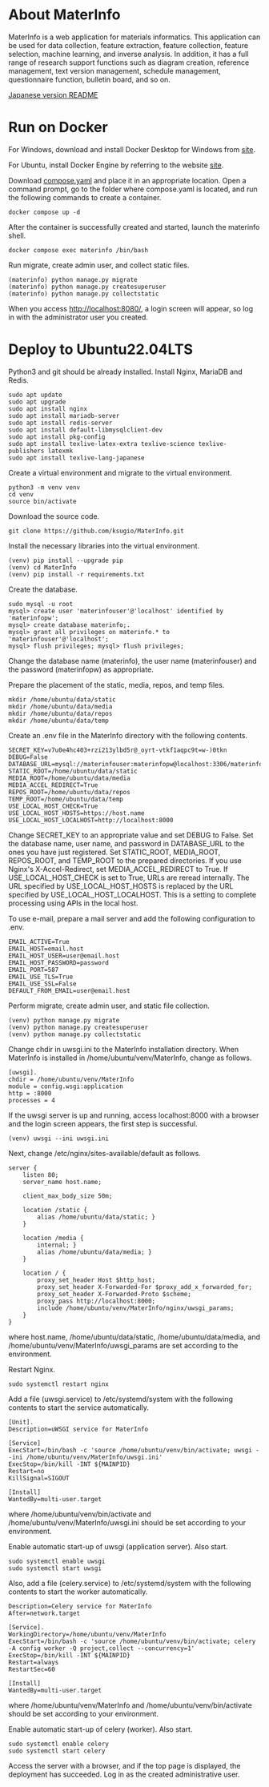 # About MaterInfo
MaterInfo is a web application for materials informatics.
This application can be used for data collection, feature extraction, feature collection, feature selection, machine learning, and inverse analysis.
In addition, it has a full range of research support functions such as diagram creation, reference management, text version management, schedule management, questionnaire function, bulletin board, and so on.

[Japanese version README](README-ja.md)

# Run on Docker

For Windows, download and install Docker Desktop for Windows from [site](https://docs.docker.com/desktop/setup/install/windows-install/).

For Ubuntu, install Docker Engine by referring to the website [site](https://docs.docker.com/engine/install/ubuntu/).

Download [compose.yaml](https://github.com/ksugio/MaterInfo/blob/main/compose.yaml)
and place it in an appropriate location.
Open a command prompt, go to the folder where compose.yaml is located, and run the following commands to create a container.
```
docker compose up -d
```
After the container is successfully created and started, launch the materinfo shell.
```
docker compose exec materinfo /bin/bash
```
Run migrate, create admin user, and collect static files.
```
(materinfo) python manage.py migrate
(materinfo) python manage.py createsuperuser
(materinfo) python manage.py collectstatic
```
When you access [http://localhost:8080/](http://localhost:8080/),
a login screen will appear, so log in with the administrator user you created.

# Deploy to Ubuntu22.04LTS

Python3 and git should be already installed.
Install Nginx, MariaDB and Redis.
```
sudo apt update
sudo apt upgrade
sudo apt install nginx
sudo apt install mariadb-server
sudo apt install redis-server
sudo apt install default-libmysqlclient-dev
sudo apt install pkg-config
sudo apt install texlive-latex-extra texlive-science texlive-publishers latexmk
sudo apt install texlive-lang-japanese
```
Create a virtual environment and migrate to the virtual environment.
```
python3 -m venv venv
cd venv
source bin/activate
```
Download the source code.
```
git clone https://github.com/ksugio/MaterInfo.git
```
Install the necessary libraries into the virtual environment.
```
(venv) pip install --upgrade pip
(venv) cd MaterInfo
(venv) pip install -r requirements.txt
``` 
Create the database.
```
sudo mysql -u root
mysql> create user 'materinfouser'@'localhost' identified by 'materinfopw';
mysql> create database materinfo;.
mysql> grant all privileges on materinfo.* to 'materinfouser'@'localhost';
mysql> flush privileges; mysql> flush privileges;
```
Change the database name (materinfo), the user name (materinfouser) and the password (materinfopw) as appropriate.

Prepare the placement of the static, media, repos, and temp files.
````
mkdir /home/ubuntu/data/static
mkdir /home/ubuntu/data/media
mkdir /home/ubuntu/data/repos
mkdir /home/ubuntu/data/temp
````
Create an .env file in the MaterInfo directory with the following contents.
```
SECRET_KEY=v7u0e4hc403+rzi213ylbd5r@_oyrt-vtkf1aqpc9t=w-)0tkn
DEBUG=False
DATABASE_URL=mysql://materinfouser:materinfopw@localhost:3306/materinfo
STATIC_ROOT=/home/ubuntu/data/static
MEDIA_ROOT=/home/ubuntu/data/media
MEDIA_ACCEL_REDIRECT=True
REPOS_ROOT=/home/ubuntu/data/repos
TEMP_ROOT=/home/ubuntu/data/temp
USE_LOCAL_HOST_CHECK=True
USE_LOCAL_HOST_HOSTS=https://host.name
USE_LOCAL_HOST_LOCALHOST=http://localhost:8000
```
Change SECRET_KEY to an appropriate value and set DEBUG to False.
Set the database name, user name, and password in DATABASE_URL to the ones you have just registered.
Set STATIC_ROOT, MEDIA_ROOT, REPOS_ROOT, and TEMP_ROOT to the prepared directories.
If you use Nginx's X-Accel-Redirect, set MEDIA_ACCEL_REDIRECT to True.
If USE_LOCAL_HOST_CHECK is set to True, URLs are reread internally.
The URL specified by USE_LOCAL_HOST_HOSTS is replaced by the URL specified by USE_LOCAL_HOST_LOCALHOST.
This is a setting to complete processing using APIs in the local host.

To use e-mail, prepare a mail server and add the following configuration to .env.
```
EMAIL_ACTIVE=True
EMAIL_HOST=email.host
EMAIL_HOST_USER=user@email.host
EMAIL_HOST_PASSWORD=password
EMAIL_PORT=587
EMAIL_USE_TLS=True
EMAIL_USE_SSL=False
DEFAULT_FROM_EMAIL=user@email.host
```
Perform migrate, create admin user, and static file collection.
```
(venv) python manage.py migrate
(venv) python manage.py createsuperuser
(venv) python manage.py collectstatic
```
Change chdir in uwsgi.ini to the MaterInfo installation directory.
When MaterInfo is installed in /home/ubuntu/venv/MaterInfo, change as follows.
````
[uwsgi].
chdir = /home/ubuntu/venv/MaterInfo
module = config.wsgi:application
http = :8000
processes = 4
````
If the uwsgi server is up and running, access localhost:8000 with a browser and the login screen appears, the first step is successful.
```
(venv) uwsgi --ini uwsgi.ini
```
Next, change /etc/nginx/sites-available/default as follows.
```
server {
    listen 80;
    server_name host.name;

    client_max_body_size 50m;

    location /static {
        alias /home/ubuntu/data/static; }
    }

    location /media {
        internal; }
        alias /home/ubuntu/data/media; }
    }

    location / {
        proxy_set_header Host $http_host;
        proxy_set_header X-Forwarded-For $proxy_add_x_forwarded_for;
        proxy_set_header X-Forwarded-Proto $scheme;
        proxy_pass http://localhost:8000;
        include /home/ubuntu/venv/MaterInfo/nginx/uwsgi_params;
    }
}
```
where host.name, /home/ubuntu/data/static, /home/ubuntu/data/media, and /home/ubuntu/venv/MaterInfo/uwsgi_params are set according to the environment.

Restart Nginx.
```
sudo systemctl restart nginx
```
Add a file (uwsgi.service) to /etc/systemd/system with the following contents to start the service automatically.
```
[Unit].
Description=uWSGI service for MaterInfo

[Service]
ExecStart=/bin/bash -c 'source /home/ubuntu/venv/bin/activate; uwsgi --ini /home/ubuntu/venv/MaterInfo/uwsgi.ini'
ExecStop=/bin/kill -INT ${MAINPID}
Restart=no
KillSignal=SIGOUT

[Install]
WantedBy=multi-user.target
```
where /home/ubuntu/venv/bin/activate and /home/ubuntu/venv/MaterInfo/uwsgi.ini should be set according to your environment.

Enable automatic start-up of uwsgi (application server). Also start.
```
sudo systemctl enable uwsgi
sudo systemctl start uwsgi
```
Also, add a file (celery.service) to /etc/systemd/system with the following contents to start the worker automatically.
```
Description=Celery service for MaterInfo
After=network.target

[Service].
WorkingDirectory=/home/ubuntu/venv/MaterInfo
ExecStart=/bin/bash -c 'source /home/ubuntu/venv/bin/activate; celery -A config worker -Q project,collect --concurrency=1'
ExecStop=/bin/kill -INT ${MAINPID}
Restart=always
RestartSec=60

[Install]
WantedBy=multi-user.target
```
where /home/ubuntu/venv/MaterInfo and /home/ubuntu/venv/bin/activate should be set according to your environment.

Enable automatic start-up of celery (worker). Also start.
```
sudo systemctl enable celery
sudo systemctl start celery
```
Access the server with a browser, and if the top page is displayed, the deployment has succeeded.
Log in as the created administrative user.